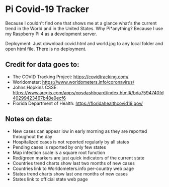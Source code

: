 # Pi Covid-19 Tracker

Because I couldn't find one that shows me at a glance what's the current trend in the World and in the United States.
Why Pi*anything? Because I use my Raspberry Pi 4 as a development server.

Deployment: Just download covid.html and world.jpg to any local folder and open html file. There is no deployment.

## Credit for data goes to:
- The COVID Tracking Project: https://covidtracking.com/
- Worldometer: https://www.worldometers.info/coronavirus/
- Johns Hopkins CSSE: https://www.arcgis.com/apps/opsdashboard/index.html#/bda7594740fd40299423467b48e9ecf6
- Florida Department of Health: https://floridahealthcovid19.gov/

## Notes on data:
- New cases can appear low in early morning as they are reported throughout the day
- Hospitalized cases is not reported regularly by all states
- Pending cases is reported by only few states
- Map infection scale is a square root function
- Red/green markers are just quick indicators of the current state
- Countries trend charts show last two months of new cases
- Countries link to Worldometers.info per-country web page
- States trend charts show last one months of new cases
- States link to official state web page
